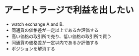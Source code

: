 

# アービトラージで利益を出したい

- watch exchange A and B.
- 同通貨の価格差が一定以上であるか評価する
- 高い価格の取引所で売り、低い価格の取引所で買う
- 同通貨の価格差が一定以内であるか評価する
- ポジションを解消する